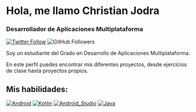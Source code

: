 # Hola, me llamo Christian Jodra
### Desarrollador de Aplicaciones Multiplataforma
[![Twitter Follow](https://img.shields.io/twitter/follow/jodra14?style=social)](https://twitter.com/jodra14)
![GitHub Followers](https://img.shields.io/github/followers/cjodra14?style=social)

Soy un estudiante del Grado en Desarrollo de Aplicaciones Multiplataforma.

En este perfil puedes encontrar mis diferentes proyectos, desde ejercicios de clase hasta proyectos propios.

## Mis habilidades:
[![Android](https://img.shields.io/badge/Android-3DDC84?style=for-the-badge&logo=android&logoColor=white&labelColor=101010)]()
[![Kotlin](https://img.shields.io/badge/Kotlin-7f52ff?style=for-the-badge&logo=kotlin&logoColor=white&labelColor=101010)]()
[![Android_Studio](https://img.shields.io/badge/Android_Studio-3DDC84?style=for-the-badge&logo=android-studio&logoColor=white&labelColor=101010)]()
[![Java](https://img.shields.io/badge/Java-CC3333?style=for-the-badge&logo=java&logoColor=white&labelColor=101010)]()

<!--
**cjodra14/cjodra14** is a ✨ _special_ ✨ repository because its `README.md` (this file) appears on your GitHub profile.

Here are some ideas to get you started:

- 🔭 I’m currently working on ...
- 🌱 I’m currently learning ...
- 👯 I’m looking to collaborate on ...
- 🤔 I’m looking for help with ...
- 💬 Ask me about ...
- 📫 How to reach me: ...
- 😄 Pronouns: ...
- ⚡ Fun fact: ...
-->
